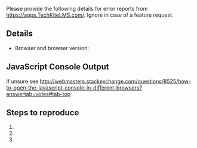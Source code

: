 Please provide the following details for error reports from https://apps.TechKiteLMS.com/. Ignore in case of a feature request.

## Details

* Browser and browser version:

## JavaScript Console Output

If unsure see http://webmasters.stackexchange.com/questions/8525/how-to-open-the-javascript-console-in-different-browsers?answertab=votes#tab-top

## Steps to reproduce

1.
2.
3.
